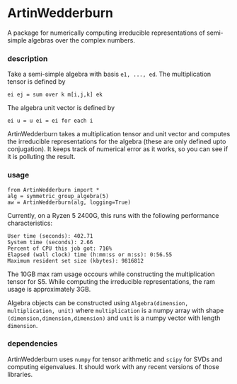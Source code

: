 # ArtinWedderburn

A package for numerically computing irreducible representations of semi-simple algebras over the complex numbers.

### description

Take a semi-simple algebra with basis `e1, ..., ed`. The multiplication tensor is defined by
```
ei ej = sum over k m[i,j,k] ek
```
The algebra unit vector is defined by
```
ei u = u ei = ei for each i
```
ArtinWedderburn takes a multiplication tensor and unit vector and computes the irreducible representations for the algebra (these are only defined upto conjugation). It keeps track of numerical error as it works, so you can see if it is polluting the result.

### usage

```
from ArtinWedderburn import *
alg = symmetric_group_algebra(5)
aw = ArtinWedderburn(alg, logging=True)
```

Currently, on a Ryzen 5 2400G, this runs with the following performance characteristics:
```
User time (seconds): 402.71
System time (seconds): 2.66
Percent of CPU this job got: 716%
Elapsed (wall clock) time (h:mm:ss or m:ss): 0:56.55
Maximum resident set size (kbytes): 9816812
```
The 10GB max ram usage occours while constructing the multiplication tensor for S5. While computing the irreducible representations, the ram usage is approximately 3GB.

Algebra objects can be constructed using `Algebra(dimension, multiplication, unit)` where `multiplication` is a numpy array with shape `(dimension,dimension,dimension)` and `unit` is a numpy vector with length `dimension`.

### dependencies

ArtinWedderburn uses `numpy` for tensor arithmetic and `scipy` for SVDs and computing eigenvalues. It should work with any recent versions of those libraries.
